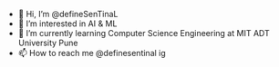 - 👋 Hi, I’m @defineSenTinaL
- 👀 I’m interested in AI & ML
- 🌱 I’m currently learning Computer Science Engineering at MIT ADT University Pune
- 📫 How to reach me @definesentinal ig

<!---
defineSenTinaL/defineSenTinaL is a ✨ special ✨ repository because its `README.md` (this file) appears on your GitHub profile.
You can click the Preview link to take a look at your changes.
--->
